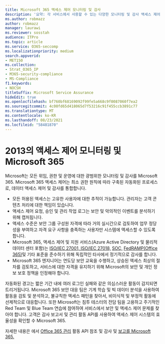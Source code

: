 ```yaml
---
title: Microsoft 365 액세스 제어 모니터링 및 감사
description: '요약: 각 서비스에서 사용할 수 있는 다양한 모니터링 및 감사 액세스 제어에 Microsoft 365.'
ms.author: robmazz
author: robmazz
manager: laurawi
ms.reviewer: sosstah
audience: ITPro
ms.topic: article
ms.service: O365-seccomp
ms.localizationpriority: medium
search.appverid:
- MET150
ms.collection:
- Strat_O365_IP
- M365-security-compliance
- MS-Compliance
f1.keywords:
- NOCSH
titleSuffix: Microsoft Service Assurance
hideEdit: true
ms.openlocfilehash: bf760bf68169092f99fe5a668c9f0087060f7ea2
ms.sourcegitcommit: 4c00fd65d418065d7f53216c91f455ccb3891c77
ms.translationtype: MT
ms.contentlocale: ko-KR
ms.lasthandoff: 08/23/2021
ms.locfileid: "58481870"
---
```

# <a name="monitoring-and-auditing-access-controls-in-microsoft-365"></a>2013의 액세스 제어 모니터링 및 Microsoft 365

Microsoft는 모든 위임, 권한 및 운영에 대한 광범위한 모니터링 및 감사를 Microsoft 365. Microsoft 365 액세스 제어는 최소 권한 원칙에 따라 구축된 자동화된 프로세스로, 데이터 액세스 제어 및 감사를 통합합니다.

- 모든 허용된 액세스는 고유한 사용자에 대한 추적이 가능합니다. 관리자는 고객 콘텐츠 처리에 대한 책임이 있습니다.
- 액세스 제어 요청, 승인 및 관리 작업 로그는 보안 및 악의적인 이벤트를 분석하기 위해 캡처됩니다.
- 액세스 수준은 보안 그룹 구성원 자격에 따라 거의 실시간으로 검토하여 업무 정당성을 부여하고 자격 요구 사항을 충족하는 사용자만 시스템에 액세스할 수 있도록 합니다.
- Microsoft 365, 액세스 제어 및 지원 서비스(Azure Active Directory 및 물리적 데이터 센터 포함)는 [ISO/IEC 27001, ISO/IEC 27018,](https://www.microsoft.com/TrustCenter/Compliance/iso-iec-27001) [SOC,](https://www.microsoft.com/TrustCenter/Compliance/SOC) [FedRAMP(Office 365)](https://www.microsoft.com/TrustCenter/Compliance/FedRAMP)및 기타 표준을 준수하기 [](https://www.microsoft.com/TrustCenter/Compliance?service=Office#Icons)위해 독립적인 타사에서 정기적으로 감사를 합니다. [](https://www.microsoft.com/TrustCenter/Compliance/iso-iec-27018)
- Microsoft 365 엔지니어는 연도당 보안 교육을 수행하고, 상승된 액세스 최상의 절차를 검토하고, 서비스에 대한 자격을 유지하기 위해 Microsoft의 보안 및 개인 정보 보호 정책을 인정해야 합니다.

자동화된 경고는 짧은 기간 내에 여러 로그인 실패와 같은 의심스러운 활동이 감지되면 트리거됩니다. Microsoft 365 보안 대응 팀은 기계 학습 및 빅 데이터 분석을 사용하여 활동을 검토 및 분석하고, 불규칙한 액세스 패턴을 찾아서, 비이식적 및 부정적 활동에 선제적으로 대응합니다. 또한 Microsoft는 침투 테스터의 전담 팀을 고용하고 주기적인 Red Team 및 Blue Team 연습에 참여하여 서비스에서 보안 및 액세스 제어 문제를 찾아야 합니다. 고객은 감사 보고서 및 관리 활동 API를 사용하여 액세스 제어 시스템의 효율성을 확인할 수 Microsoft 365.

자세한 내용은 에서 [Office 365 관리](/office/office-365-management-api/office-365-management-activity-api-reference) 활동 API 참조 및 감사 및 [보고를 Microsoft 365.](assurance-auditing-and-reporting-overview.md)
